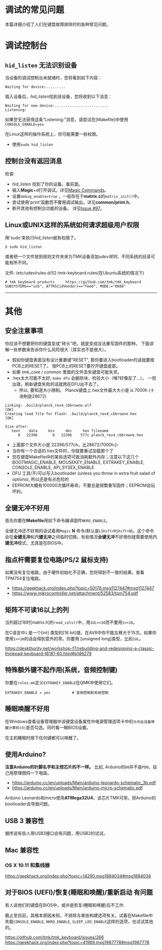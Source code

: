 # 调试的常见问题

本篇详细介绍了人们在键盘故障排除时的各种常见问题。

# 调试控制台

## `hid_listen` 无法识别设备
当设备的调试控制台未就绪时，您将看到如下内容：

```
Waiting for device:.........
```

插入设备后，*hid_listen*找到该设备，您将收到以下消息：

```
Waiting for new device:.........................
Listening:
```

如果您无法获得这条“Listening:”消息，请尝试在[Makefile]中使用 `CONSOLE_ENABLE=yes`

在Linux这样的操作系统上，你可能需要一些权限。
- 使用`sudo hid_listen`

## 控制台没有返回消息
检查:
- *hid_listen* 找到了你的设备。看前面。
- 输入**Magic**+d打开调试。详见[Magic Commands](https://github.com/tmk/tmk_keyboard#magic-commands)。
- 设置`debug_enable=true` ，一般存在于**matrix.c**的`matrix_init()`中。
- 尝试使用'print'函数而不要用调试输出。详见**common/print.h**。
- 断开其他有控制台功能的设备。 详见[Issue #97](https://github.com/tmk/tmk_keyboard/issues/97)。

## Linux或UNIX这样的系统如何请求超级用户权限
用'sudo'来执行*hid_listen*就有权限了。
```
$ sudo hid_listen
```

或者把一个文件放到规则文件夹来为TMK设备添加*udev规则*，不同系统的目录可能有所不同。

文件: /etc/udev/rules.d/52-tmk-keyboard.rules(在Ubuntu系统的情况下)
```
# tmk keyboard products     https://github.com/tmk/tmk_keyboard
SUBSYSTEMS=="usb", ATTRS{idVendor}=="feed", MODE:="0666"
```

***

# 其他
## 安全注意事项

你应该不想要把你的键盘变成"砖头"吧，就是变成没法重写固件的那种。
下面讲解一些参数来告诉你什么风险很大（其实也不是很大）。

- 假如你键盘表面没有设计重置键"RESET", 那你要进入bootloader的话就要按PCB上的RESET了。
  按PCB上的RESET要拧开键盘底部。
- 如果 tmk_core / common 里面的文件丢失键盘可能失灵。
- .hex太大可能不太好; `make dfu` 会删除块，检验大小（咦?好像反了...）。
  一但出错，刷新键盘失败的话就困在DFU出不去了。
  - 所以, 要知道大小限制。 Planck键盘上.hex文件最大大小是 is 7000h (十进制是28672)

```
Linking: .build/planck_rev4_cbbrowne.elf                                                            [OK]
Creating load file for Flash: .build/planck_rev4_cbbrowne.hex                                       [OK]

Size after:
   text    data     bss     dec     hex filename
      0   22396       0   22396    577c planck_rev4_cbbrowne.hex
```

  - 上面那个文件大小是 22396/577ch，比28672/7000h小
  - 当你有一个合适的.hex文件时，你就要重试加载那个了
  - 您在键盘Makefile中的某些选项可能消耗额外内存；注意以下这几个
    BOOTMAGIC_ENABLE, MOUSEKEY_ENABLE, EXTRAKEY_ENABLE, CONSOLE_ENABLE, API_SYSEX_ENABLE
- DFU 工具/不/可以写入bootloader (unless you throw in extra fruit salad of options), 
  所以还是有点危险的
- EEPROM大概有100000次循环寿命。不要总是频繁重写固件；EEPROM会玩坏的。
## 全键无冲不好用
首先你要在**Makefile**用如下命令编译固件`NKRO_ENABLE`。

全键无冲还不好用的话试着用`Magic` **N** 命令(默认是`LShift+RShift+N`)。这个命令会在**全键无冲**和**六键无冲**之间临时切换。有些情况**全键无冲**不好用你就需要使用**六键无冲**模式，尤其是在BIOS中。


## 指点杆需要复位电路(PS/2 鼠标支持)
如果没有复位电路，由于硬件初始化不正确，您将得到不一致的结果。查看TPM754复位电路。

- https://geekhack.org/index.php?topic=50176.msg1127447#msg1127447
- https://www.mikrocontroller.net/attachment/52583/tpm754.pdf


## 矩阵不可读16以上的列
当列超过16时[matrix.h]的`read_cols()`中，用`1UL<<16`而不要用`1<<16`。

在C语言中`1` 是一个[int] 类型的[16 bit]值，在AVR中你不能左移大于15次。如果你使用`1<<16`的话会得到意外的零。你要用 [unsigned long]类型，比如`1UL`。

https://deskthority.net/workshop-f7/rebuilding-and-redesigning-a-classic-thinkpad-keyboard-t6181-60.html#p146279

## 特殊额外键不起作用(系统，音频控制键)
你要在`rules.mk`定义`EXTRAKEY_ENABLE`在QMK中使用它们。

```
EXTRAKEY_ENABLE = yes          # 音频控制和系统控制
```

## 睡眠唤醒不好用

在Windows查看设备管理器中该键盘设备属性中电源管理选项卡中的`允许此设备唤醒计算机(O)`是否勾选。同时看一眼BIOS设置。

在主机睡眠时按下任何键都可以唤醒了。

## 使用Arduino?

**注意Arduino的针脚名字和主控芯片的不一样。** 比如, Arduino的`D0`并不是`PD0`。自己用原理图捋一下电路。

- https://arduino.cc/en/uploads/Main/arduino-leonardo-schematic_3b.pdf
- https://arduino.cc/en/uploads/Main/arduino-micro-schematic.pdf

Arduino Leonardo和micro使用**ATMega32U4**，该芯片TMK可用，但Arduino的bootloader会导致问题。

## USB 3 兼容性
据传说有些人用USB3接口会有问题，用USB2的试试。


## Mac 兼容性
### OS X 10.11 和集线器
https://geekhack.org/index.php?topic=14290.msg1884034#msg1884034


## 对于BIOS (UEFI)/恢复(睡眠和唤醒)/重新启动 有问题
有人说他们的键盘在BIOS中，或许是恢复(睡眠和唤醒)后不工作.

截止至目前，其根本原因未知，不排除与某些构建选项有关。试着在Makefile中失能`CONSOLE_ENABLE`, `NKRO_ENABLE`, `SLEEP_LED_ENABLE`这样的选项，也试试其他的。

https://github.com/tmk/tmk_keyboard/issues/266
https://geekhack.org/index.php?topic=41989.msg1967778#msg1967778
